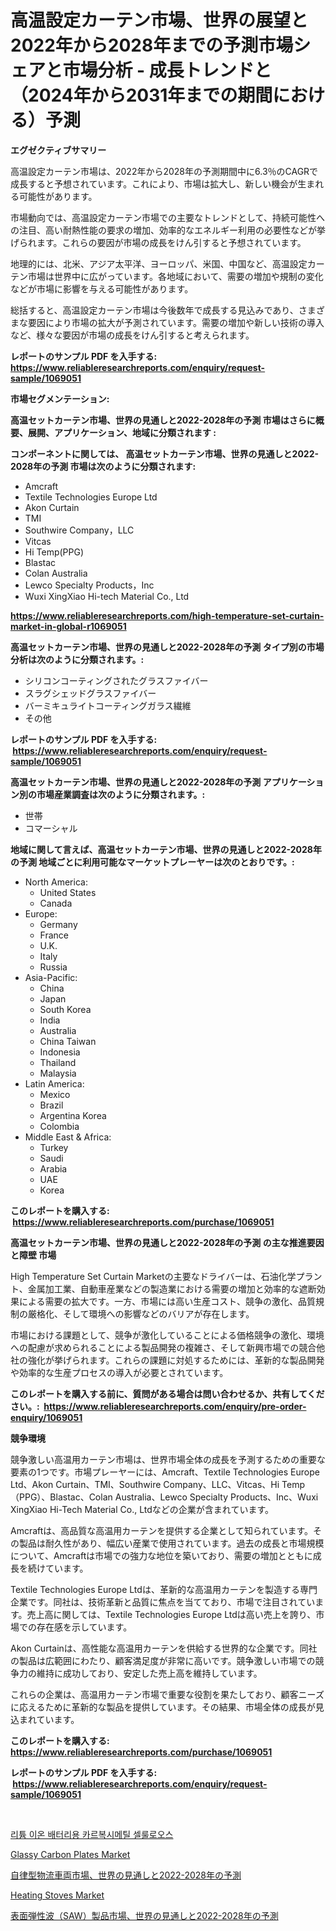 <p><h1>高温設定カーテン市場、世界の展望と2022年から2028年までの予測市場シェアと市場分析 - 成長トレンドと（2024年から2031年までの期間における）予測</h1></p><p><strong>エグゼクティブサマリー</strong></p>
<p><p>高温設定カーテン市場は、2022年から2028年の予測期間中に6.3％のCAGRで成長すると予想されています。これにより、市場は拡大し、新しい機会が生まれる可能性があります。</p><p>市場動向では、高温設定カーテン市場での主要なトレンドとして、持続可能性への注目、高い耐熱性能の要求の増加、効率的なエネルギー利用の必要性などが挙げられます。これらの要因が市場の成長をけん引すると予想されています。</p><p>地理的には、北米、アジア太平洋、ヨーロッパ、米国、中国など、高温設定カーテン市場は世界中に広がっています。各地域において、需要の増加や規制の変化などが市場に影響を与える可能性があります。</p><p>総括すると、高温設定カーテン市場は今後数年で成長する見込みであり、さまざまな要因により市場の拡大が予測されています。需要の増加や新しい技術の導入など、様々な要因が市場の成長をけん引すると考えられます。</p></p>
<p><strong>レポートのサンプル PDF を入手する: <a href="https://www.reliableresearchreports.com/enquiry/request-sample/1069051">https://www.reliableresearchreports.com/enquiry/request-sample/1069051</a></strong></p>
<p><strong>市場セグメンテーション:</strong></p>
<p><strong> 高温セットカーテン市場、世界の見通しと2022-2028年の予測 市場はさらに概要、展開、アプリケーション、地域に分類されます :</strong></p>
<p><strong>コンポーネントに関しては、 高温セットカーテン市場、世界の見通しと2022-2028年の予測 市場は次のように分類されます: &nbsp;</strong></p>
<p><ul><li>Amcraft</li><li>Textile Technologies Europe Ltd</li><li>Akon Curtain</li><li>TMI</li><li>Southwire Company，LLC</li><li>Vitcas</li><li>Hi Temp(PPG)</li><li>Blastac</li><li>Colan Australia</li><li>Lewco Specialty Products，Inc</li><li>Wuxi XingXiao Hi-tech Material Co., Ltd</li></ul></p>
<p><strong><a href="https://www.reliableresearchreports.com/high-temperature-set-curtain-market-in-global-r1069051">https://www.reliableresearchreports.com/high-temperature-set-curtain-market-in-global-r1069051</a></strong></p>
<p><strong> 高温セットカーテン市場、世界の見通しと2022-2028年の予測 タイプ別の市場分析は次のように分類されます。:</strong></p>
<p><ul><li>シリコンコーティングされたグラスファイバー</li><li>スラグシェッドグラスファイバー</li><li>バーミキュライトコーティングガラス繊維</li><li>その他</li></ul></p>
<p><strong>レポートのサンプル PDF を入手する: &nbsp;<a href="https://www.reliableresearchreports.com/enquiry/request-sample/1069051">https://www.reliableresearchreports.com/enquiry/request-sample/1069051</a></strong></p>
<p><strong> 高温セットカーテン市場、世界の見通しと2022-2028年の予測 アプリケーション別の市場産業調査は次のように分類されます。:</strong></p>
<p><ul><li>世帯</li><li>コマーシャル</li></ul></p>
<p><strong>地域に関して言えば、高温セットカーテン市場、世界の見通しと2022-2028年の予測 地域ごとに利用可能なマーケットプレーヤーは次のとおりです。:</strong></p>
<p><ul>
    <li>
        North America:
        <ul>
            <li>United States</li>
            <li>Canada</li>
        </ul>
    </li>
    <li>
        Europe:
        <ul>
            <li>Germany</li>
            <li>France</li>
            <li>U.K.</li>
            <li>Italy</li>
            <li>Russia</li>
        </ul>
    </li>
    <li>
        Asia-Pacific:
        <ul>
            <li>China</li>
            <li>Japan</li>
            <li>South Korea</li>
            <li>India</li>
            <li>Australia</li>
            <li>China Taiwan</li>
            <li>Indonesia</li>
            <li>Thailand</li>
            <li>Malaysia</li>
        </ul>
    </li>
    <li>
        Latin America:
        <ul>
            <li>Mexico</li>
            <li>Brazil</li>
            <li>Argentina Korea</li>
            <li>Colombia</li>
        </ul>
    </li>
    <li>
        Middle East & Africa:
        <ul>
            <li>Turkey</li>
            <li>Saudi</li>
            <li>Arabia</li>
            <li>UAE</li>
            <li>Korea</li>
        </ul>
    </li>
    </ul></p>
<p><strong>このレポートを購入する: &nbsp;<a href="https://www.reliableresearchreports.com/purchase/1069051">https://www.reliableresearchreports.com/purchase/1069051</a></strong></p>
<p><strong>高温セットカーテン市場、世界の見通しと2022-2028年の予測 の主な推進要因と障壁 市場</strong></p>
<p><p>High Temperature Set Curtain Marketの主要なドライバーは、石油化学プラント、金属加工業、自動車産業などの製造業における需要の増加と効率的な遮断効果による需要の拡大です。一方、市場には高い生産コスト、競争の激化、品質規制の厳格化、そして環境への影響などのバリアが存在します。</p><p>市場における課題として、競争が激化していることによる価格競争の激化、環境への配慮が求められることによる製品開発の複雑さ、そして新興市場での競合他社の強化が挙げられます。これらの課題に対処するためには、革新的な製品開発や効率的な生産プロセスの導入が必要とされています。</p></p>
<p><strong>このレポートを購入する前に、質問がある場合は問い合わせるか、共有してください。:&nbsp; <a href="https://www.reliableresearchreports.com/enquiry/pre-order-enquiry/1069051">https://www.reliableresearchreports.com/enquiry/pre-order-enquiry/1069051</a></strong></p>
<p><strong>競争環境</strong></p>
<p><p>競争激しい高温用カーテン市場は、世界市場全体の成長を予測するための重要な要素の1つです。市場プレーヤーには、Amcraft、Textile Technologies Europe Ltd、Akon Curtain、TMI、Southwire Company、LLC、Vitcas、Hi Temp（PPG）、Blastac、Colan Australia、Lewco Specialty Products、Inc、Wuxi XingXiao Hi-Tech Material Co., Ltdなどの企業が含まれています。</p><p>Amcraftは、高品質な高温用カーテンを提供する企業として知られています。その製品は耐久性があり、幅広い産業で使用されています。過去の成長と市場規模について、Amcraftは市場での強力な地位を築いており、需要の増加とともに成長を続けています。</p><p>Textile Technologies Europe Ltdは、革新的な高温用カーテンを製造する専門企業です。同社は、技術革新と品質に焦点を当てており、市場で注目されています。売上高に関しては、Textile Technologies Europe Ltdは高い売上を誇り、市場での存在感を示しています。</p><p>Akon Curtainは、高性能な高温用カーテンを供給する世界的な企業です。同社の製品は広範囲にわたり、顧客満足度が非常に高いです。競争激しい市場での競争力の維持に成功しており、安定した売上高を維持しています。</p><p>これらの企業は、高温用カーテン市場で重要な役割を果たしており、顧客ニーズに応えるために革新的な製品を提供しています。その結果、市場全体の成長が見込まれています。</p></p>
<p><strong>このレポートを購入する: &nbsp; <a href="https://www.reliableresearchreports.com/purchase/1069051">https://www.reliableresearchreports.com/purchase/1069051</a></strong></p>
<p><strong>レポートのサンプル PDF を入手する: &nbsp;<a href="https://www.reliableresearchreports.com/enquiry/request-sample/1069051">https://www.reliableresearchreports.com/enquiry/request-sample/1069051</a></strong><strong></strong></p>
<p>&nbsp;</p>
<p><p><a href="https://github.com/dollarearner151/Market-Research-Report-List-1/blob/main/1858561118899.md">리튬 이온 배터리용 카르복시메틸 셀룰로오스</a></p><p><a href="https://github.com/rionkhanvai01/Market-Research-Report-List-1/blob/main/glassy-carbon-plates-market.md">Glassy Carbon Plates Market</a></p><p><a href="https://github.com/mohamedbakry57/Market-Research-Report-List-4/blob/main/1151294130553.md">自律型物流車両市場、世界の見通しと2022-2028年の予測</a></p><p><a href="https://issuu.com/reportprime-2/docs/heating-stoves-market-size-2030.pptx">Heating Stoves Market</a></p><p><a href="https://github.com/DanykaKilback/Market-Research-Report-List-1/blob/main/6348343130552.md">表面弾性波（SAW）製品市場、世界の見通しと2022-2028年の予測</a></p></p>